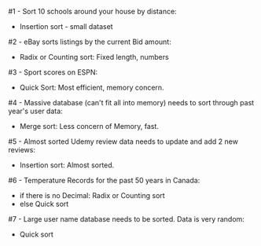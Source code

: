 
#1 - Sort 10 schools around your house by distance: 
 - Insertion sort - small dataset

#2 - eBay sorts listings by the current Bid amount: 
 - Radix or Counting sort: Fixed length, numbers

#3 - Sport scores on ESPN:
 - Quick Sort: Most efficient, memory concern.

#4 - Massive database (can't fit all into memory) needs to sort through past year's user data: 
 - Merge sort: Less concern of Memory, fast.

#5 - Almost sorted Udemy review data needs to update and add 2 new reviews: 
 - Insertion sort: Almost sorted.

#6 - Temperature Records for the past 50 years in Canada: 
 - if there is no Decimal: Radix or Counting sort
 - else Quick sort 
 
#7 - Large user name database needs to be sorted. Data is very random: 
 - Quick sort
